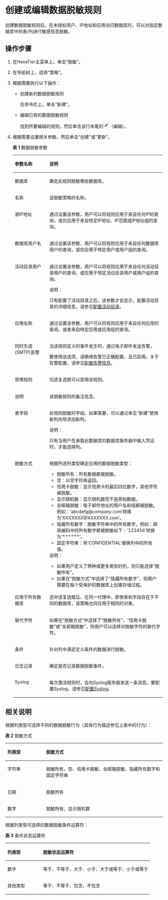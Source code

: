 # 创建或编辑数据脱敏规则<a name="ZH-CN_TOPIC_0111166389"></a>

创建数据脱敏规则后，在未授权用户、IP地址和应用访问数据库时，可以对指定数据库中的表/列进行敏感信息脱敏。

## 操作步骤<a name="zh-cn_topic_0180960113_s6e143e9d0ce848ca981f257fb7d41d7e"></a>

1.  在HexaTier主菜单上，单击“脱敏“。
2.  在导航树上，选择“策略“。
3.  根据需要执行以下操作：
    -   创建新的数据脱敏规则

        在命令栏上，单击“新建“。

    -   编辑已有的数据脱敏规则

        找到所要编辑的规则，然后单击该行末尾的![](figures/编辑-12.png)（编辑）。

4.  根据需要设置相关参数，然后单击“创建“或“更新“。

    **表 1**  数据脱敏参数

    <a name="zh-cn_topic_0180960113_t92f3e55297cb4d708d001de79199984b"></a>
    <table><thead align="left"><tr id="zh-cn_topic_0180960113_r754068bcac8940e185d1f9cc5fa7fdb5"><th class="cellrowborder" valign="top" width="23%" id="mcps1.2.3.1.1"><p id="zh-cn_topic_0180960113_a554738ba265c479582a865933fcd3bad"><a name="zh-cn_topic_0180960113_a554738ba265c479582a865933fcd3bad"></a><a name="zh-cn_topic_0180960113_a554738ba265c479582a865933fcd3bad"></a>参数名称</p>
    </th>
    <th class="cellrowborder" valign="top" width="77%" id="mcps1.2.3.1.2"><p id="zh-cn_topic_0180960113_a758baa83ac7a40839ee4bdda3aa0ca76"><a name="zh-cn_topic_0180960113_a758baa83ac7a40839ee4bdda3aa0ca76"></a><a name="zh-cn_topic_0180960113_a758baa83ac7a40839ee4bdda3aa0ca76"></a>说明</p>
    </th>
    </tr>
    </thead>
    <tbody><tr id="zh-cn_topic_0180960113_r1a3a185e39a0409b9b34eeab76419bbd"><td class="cellrowborder" valign="top" width="23%" headers="mcps1.2.3.1.1 "><p id="zh-cn_topic_0180960113_a491543b6a8c34bcabe655453fa418367"><a name="zh-cn_topic_0180960113_a491543b6a8c34bcabe655453fa418367"></a><a name="zh-cn_topic_0180960113_a491543b6a8c34bcabe655453fa418367"></a>数据库</p>
    </td>
    <td class="cellrowborder" valign="top" width="77%" headers="mcps1.2.3.1.2 "><p id="zh-cn_topic_0180960113_ad36b283c3dce40ab8419ced8257c307e"><a name="zh-cn_topic_0180960113_ad36b283c3dce40ab8419ced8257c307e"></a><a name="zh-cn_topic_0180960113_ad36b283c3dce40ab8419ced8257c307e"></a>确定此规则脱敏哪些数据库。</p>
    </td>
    </tr>
    <tr id="zh-cn_topic_0180960113_row108541154141015"><td class="cellrowborder" valign="top" width="23%" headers="mcps1.2.3.1.1 "><p id="zh-cn_topic_0180960113_p209798511017"><a name="zh-cn_topic_0180960113_p209798511017"></a><a name="zh-cn_topic_0180960113_p209798511017"></a>名称</p>
    </td>
    <td class="cellrowborder" valign="top" width="77%" headers="mcps1.2.3.1.2 "><p id="zh-cn_topic_0180960113_p189793512109"><a name="zh-cn_topic_0180960113_p189793512109"></a><a name="zh-cn_topic_0180960113_p189793512109"></a>该脱敏策略的名称。</p>
    </td>
    </tr>
    <tr id="zh-cn_topic_0180960113_r67ee4e7d090a4b8a902b93866869afab"><td class="cellrowborder" valign="top" width="23%" headers="mcps1.2.3.1.1 "><p id="zh-cn_topic_0180960113_adc878a11aced4f6b9ee46ff47d34e219"><a name="zh-cn_topic_0180960113_adc878a11aced4f6b9ee46ff47d34e219"></a><a name="zh-cn_topic_0180960113_adc878a11aced4f6b9ee46ff47d34e219"></a>源IP地址</p>
    </td>
    <td class="cellrowborder" valign="top" width="77%" headers="mcps1.2.3.1.2 "><p id="zh-cn_topic_0180960113_zh-cn_topic_0076429780_p144779165593"><a name="zh-cn_topic_0180960113_zh-cn_topic_0076429780_p144779165593"></a><a name="zh-cn_topic_0180960113_zh-cn_topic_0076429780_p144779165593"></a>通过设置该参数，用户可以将规则应用于来自任何IP的查询，或仅应用于来自特定IP地址、IP范围或IP地址组的查询。</p>
    </td>
    </tr>
    <tr id="zh-cn_topic_0180960113_r8d7005191edb4016bc12290ed1970ec7"><td class="cellrowborder" valign="top" width="23%" headers="mcps1.2.3.1.1 "><p id="zh-cn_topic_0180960113_a8bdbf10de858477bb2dc8aba10b8324d"><a name="zh-cn_topic_0180960113_a8bdbf10de858477bb2dc8aba10b8324d"></a><a name="zh-cn_topic_0180960113_a8bdbf10de858477bb2dc8aba10b8324d"></a>数据库用户名</p>
    </td>
    <td class="cellrowborder" valign="top" width="77%" headers="mcps1.2.3.1.2 "><p id="zh-cn_topic_0180960113_a739206be82de4f769134622fa82335ee"><a name="zh-cn_topic_0180960113_a739206be82de4f769134622fa82335ee"></a><a name="zh-cn_topic_0180960113_a739206be82de4f769134622fa82335ee"></a>通过设置该参数，用户可以将规则应用于来自任何数据库用户的查询，或仅应用于特定用户或用户组的查询。</p>
    </td>
    </tr>
    <tr id="zh-cn_topic_0180960113_row57609360227"><td class="cellrowborder" valign="top" width="23%" headers="mcps1.2.3.1.1 "><p id="zh-cn_topic_0180960113_ad703537439ff4dbaa56a9926371309ca"><a name="zh-cn_topic_0180960113_ad703537439ff4dbaa56a9926371309ca"></a><a name="zh-cn_topic_0180960113_ad703537439ff4dbaa56a9926371309ca"></a>活动目录用户</p>
    </td>
    <td class="cellrowborder" valign="top" width="77%" headers="mcps1.2.3.1.2 "><p id="zh-cn_topic_0180960113_a6ef8f02512034121ad1d77535b6afa0f"><a name="zh-cn_topic_0180960113_a6ef8f02512034121ad1d77535b6afa0f"></a><a name="zh-cn_topic_0180960113_a6ef8f02512034121ad1d77535b6afa0f"></a>通过设置该参数，用户可以将规则应用于来自任何活动目录用户的查询，或仅用于特定活动目录用户或用户组的查询。</p>
    <div class="note" id="zh-cn_topic_0180960113_n402f66f692024bc69a23f88de363dac1"><a name="zh-cn_topic_0180960113_n402f66f692024bc69a23f88de363dac1"></a><a name="zh-cn_topic_0180960113_n402f66f692024bc69a23f88de363dac1"></a><span class="notetitle"> 说明： </span><div class="notebody"><p id="zh-cn_topic_0180960113_zh-cn_topic_0076429722_p5717533161"><a name="zh-cn_topic_0180960113_zh-cn_topic_0076429722_p5717533161"></a><a name="zh-cn_topic_0180960113_zh-cn_topic_0076429722_p5717533161"></a>只有配置了活动目录之后，该参数才会显示，配置活动目录的详细信息，请参见<a href="活动目录简介.md#ZH-CN_TOPIC_0111166491">配置活动目录</a>。</p>
    </div></div>
    </td>
    </tr>
    <tr id="zh-cn_topic_0180960113_r75a3ad75bc6d42429816dc70ce753fe7"><td class="cellrowborder" valign="top" width="23%" headers="mcps1.2.3.1.1 "><p id="zh-cn_topic_0180960113_a6b4aa9cb56b3466093add7a648b1b02f"><a name="zh-cn_topic_0180960113_a6b4aa9cb56b3466093add7a648b1b02f"></a><a name="zh-cn_topic_0180960113_a6b4aa9cb56b3466093add7a648b1b02f"></a>应用名称</p>
    </td>
    <td class="cellrowborder" valign="top" width="77%" headers="mcps1.2.3.1.2 "><p id="zh-cn_topic_0180960113_zh-cn_topic_0076429780_p047751615590"><a name="zh-cn_topic_0180960113_zh-cn_topic_0076429780_p047751615590"></a><a name="zh-cn_topic_0180960113_zh-cn_topic_0076429780_p047751615590"></a>通过设置该参数，用户可以将规则应用于来自任何应用的查询，或者来自特定应用或应用组的查询。</p>
    </td>
    </tr>
    <tr id="zh-cn_topic_0180960113_r74cc1c6573b6420085d2dcedcbe52b57"><td class="cellrowborder" valign="top" width="23%" headers="mcps1.2.3.1.1 "><p id="zh-cn_topic_0180960113_aeef8cddc6009482e80d5df1bf2bae922"><a name="zh-cn_topic_0180960113_aeef8cddc6009482e80d5df1bf2bae922"></a><a name="zh-cn_topic_0180960113_aeef8cddc6009482e80d5df1bf2bae922"></a>同时生成(SMTP)告警</p>
    </td>
    <td class="cellrowborder" valign="top" width="77%" headers="mcps1.2.3.1.2 "><p id="zh-cn_topic_0180960113_aaf677f7cdb4647b2923005a9a8d8f6e4"><a name="zh-cn_topic_0180960113_aaf677f7cdb4647b2923005a9a8d8f6e4"></a><a name="zh-cn_topic_0180960113_aaf677f7cdb4647b2923005a9a8d8f6e4"></a>当该规则定义的事件发生时，通过电子邮件发送告警。</p>
    <p id="zh-cn_topic_0180960113_zh-cn_topic_0076429780_p247714160595"><a name="zh-cn_topic_0180960113_zh-cn_topic_0076429780_p247714160595"></a><a name="zh-cn_topic_0180960113_zh-cn_topic_0076429780_p247714160595"></a>要使用该选项，请确保告警已正确配置，且已启用。关于告警配置，请参见<a href="告警信息简介.md#ZH-CN_TOPIC_0111166388">配置告警信息</a>。</p>
    </td>
    </tr>
    <tr id="zh-cn_topic_0180960113_r36942763eed5445e8d0cf9a427621ecf"><td class="cellrowborder" valign="top" width="23%" headers="mcps1.2.3.1.1 "><p id="zh-cn_topic_0180960113_a77830ae16ee847239cc5ffed5d7d4aaf"><a name="zh-cn_topic_0180960113_a77830ae16ee847239cc5ffed5d7d4aaf"></a><a name="zh-cn_topic_0180960113_a77830ae16ee847239cc5ffed5d7d4aaf"></a>禁用规则</p>
    </td>
    <td class="cellrowborder" valign="top" width="77%" headers="mcps1.2.3.1.2 "><p id="zh-cn_topic_0180960113_ad78a0a408fcc4540a72e8db646f2df9d"><a name="zh-cn_topic_0180960113_ad78a0a408fcc4540a72e8db646f2df9d"></a><a name="zh-cn_topic_0180960113_ad78a0a408fcc4540a72e8db646f2df9d"></a>勾选复选框可以禁用该规则。</p>
    </td>
    </tr>
    <tr id="zh-cn_topic_0180960113_row479012675210"><td class="cellrowborder" valign="top" width="23%" headers="mcps1.2.3.1.1 "><p id="zh-cn_topic_0180960113_p1678591016243"><a name="zh-cn_topic_0180960113_p1678591016243"></a><a name="zh-cn_topic_0180960113_p1678591016243"></a>说明</p>
    </td>
    <td class="cellrowborder" valign="top" width="77%" headers="mcps1.2.3.1.2 "><p id="zh-cn_topic_0180960113_p4785181010244"><a name="zh-cn_topic_0180960113_p4785181010244"></a><a name="zh-cn_topic_0180960113_p4785181010244"></a>该脱敏规则的备注信息。</p>
    </td>
    </tr>
    <tr id="zh-cn_topic_0180960113_rbfee852e8199492eb297bafaf3aa246c"><td class="cellrowborder" valign="top" width="23%" headers="mcps1.2.3.1.1 "><p id="zh-cn_topic_0180960113_a8495d4159e9d4434bf690389d787a447"><a name="zh-cn_topic_0180960113_a8495d4159e9d4434bf690389d787a447"></a><a name="zh-cn_topic_0180960113_a8495d4159e9d4434bf690389d787a447"></a>表字段</p>
    </td>
    <td class="cellrowborder" valign="top" width="77%" headers="mcps1.2.3.1.2 "><p id="zh-cn_topic_0180960113_zh-cn_topic_0076429780_p947811675912"><a name="zh-cn_topic_0180960113_zh-cn_topic_0076429780_p947811675912"></a><a name="zh-cn_topic_0180960113_zh-cn_topic_0076429780_p947811675912"></a>此规则脱敏的字段。如果需要，可以通过单击“新建”使用新列向导添加新列。</p>
    <div class="note" id="zh-cn_topic_0180960113_n9c2d4ef79c7b49bd8be955d873501bdb"><a name="zh-cn_topic_0180960113_n9c2d4ef79c7b49bd8be955d873501bdb"></a><a name="zh-cn_topic_0180960113_n9c2d4ef79c7b49bd8be955d873501bdb"></a><span class="notetitle"> 说明： </span><div class="notebody"><p id="zh-cn_topic_0180960113_a8e9c752f590a4e578756b4c28b99ea0c"><a name="zh-cn_topic_0180960113_a8e9c752f590a4e578756b4c28b99ea0c"></a><a name="zh-cn_topic_0180960113_a8e9c752f590a4e578756b4c28b99ea0c"></a>只有当用户在承载此数据库的数据库服务器中输入凭证时，才能选择列。</p>
    </div></div>
    </td>
    </tr>
    <tr id="zh-cn_topic_0180960113_rcae2339b45b043b5af815f3bc0df9939"><td class="cellrowborder" valign="top" width="23%" headers="mcps1.2.3.1.1 "><p id="zh-cn_topic_0180960113_afb7fa2a6b0a14881bc048254aa246d79"><a name="zh-cn_topic_0180960113_afb7fa2a6b0a14881bc048254aa246d79"></a><a name="zh-cn_topic_0180960113_afb7fa2a6b0a14881bc048254aa246d79"></a>脱敏方式</p>
    </td>
    <td class="cellrowborder" valign="top" width="77%" headers="mcps1.2.3.1.2 "><p id="zh-cn_topic_0180960113_acffe307ead4e49cabe8297abf060a925"><a name="zh-cn_topic_0180960113_acffe307ead4e49cabe8297abf060a925"></a><a name="zh-cn_topic_0180960113_acffe307ead4e49cabe8297abf060a925"></a>根据所选列类型确定应用的数据脱敏类型：</p>
    <a name="zh-cn_topic_0180960113_u31b0a5b6bb8f44ac9a6f84f71791921d"></a><a name="zh-cn_topic_0180960113_u31b0a5b6bb8f44ac9a6f84f71791921d"></a><ul id="zh-cn_topic_0180960113_u31b0a5b6bb8f44ac9a6f84f71791921d"><li>脱敏所有：所有数据都被脱敏。</li><li>空：以空字符串返回。</li><li>信用卡脱敏：显示信用卡的最后四位数字，其他字符被脱敏。</li><li>显示随机数：显示随机数而不是原始数据。</li><li>全邮箱脱敏：电子邮件地址的用户名和域都被脱敏。例如：‘abcdefg@company.com’转换为‘XXXXXXX@XXXXXXX.com’。</li><li>隐藏所有数字：脱敏字符串中的所有数字。例如：邮政编码中的所有数字都被脱敏如下：‘123456’转换为‘******’。</li><li>固定字符串：用‘CONFIDENTIAL’替换列中的所有值。</li></ul>
    <div class="note" id="zh-cn_topic_0180960113_n3810259bb29646d5845bfc4d5d12df4c"><a name="zh-cn_topic_0180960113_n3810259bb29646d5845bfc4d5d12df4c"></a><a name="zh-cn_topic_0180960113_n3810259bb29646d5845bfc4d5d12df4c"></a><span class="notetitle"> 说明： </span><div class="notebody"><a name="zh-cn_topic_0180960113_ul658691341513"></a><a name="zh-cn_topic_0180960113_ul658691341513"></a><ul id="zh-cn_topic_0180960113_ul658691341513"><li>如果用户定义了两种或更多类型的列，则只能选择“脱敏所有”。</li><li>如果在<span class="parmname" id="zh-cn_topic_0180960113_parmname19639918165217"><a name="zh-cn_topic_0180960113_parmname19639918165217"></a><a name="zh-cn_topic_0180960113_parmname19639918165217"></a>“脱敏方式”</span>中选择了<span class="parmvalue" id="zh-cn_topic_0180960113_parmvalue13639318165219"><a name="zh-cn_topic_0180960113_parmvalue13639318165219"></a><a name="zh-cn_topic_0180960113_parmvalue13639318165219"></a>“隐藏所有数字”</span>，则用户需要在每个受保护的数据库上创建存储过程。</li></ul>
    </div></div>
    </td>
    </tr>
    <tr id="zh-cn_topic_0180960113_row2345156113020"><td class="cellrowborder" valign="top" width="23%" headers="mcps1.2.3.1.1 "><p id="zh-cn_topic_0180960113_p2034511617303"><a name="zh-cn_topic_0180960113_p2034511617303"></a><a name="zh-cn_topic_0180960113_p2034511617303"></a>应用于所有数据库</p>
    </td>
    <td class="cellrowborder" valign="top" width="77%" headers="mcps1.2.3.1.2 "><p id="zh-cn_topic_0180960113_p31389506162"><a name="zh-cn_topic_0180960113_p31389506162"></a><a name="zh-cn_topic_0180960113_p31389506162"></a>选中该复选框后，在同一代理中，即使表和字段存在于不同的数据库，该策略也将应用于相同的对象。</p>
    </td>
    </tr>
    <tr id="zh-cn_topic_0180960113_row71731064301"><td class="cellrowborder" valign="top" width="23%" headers="mcps1.2.3.1.1 "><p id="zh-cn_topic_0180960113_p16173863302"><a name="zh-cn_topic_0180960113_p16173863302"></a><a name="zh-cn_topic_0180960113_p16173863302"></a>替代字符</p>
    </td>
    <td class="cellrowborder" valign="top" width="77%" headers="mcps1.2.3.1.2 "><p id="zh-cn_topic_0180960113_p121738619307"><a name="zh-cn_topic_0180960113_p121738619307"></a><a name="zh-cn_topic_0180960113_p121738619307"></a>如果在<span class="parmname" id="zh-cn_topic_0180960113_parmname109931616332"><a name="zh-cn_topic_0180960113_parmname109931616332"></a><a name="zh-cn_topic_0180960113_parmname109931616332"></a>“脱敏方式”</span>中选择了<span class="parmvalue" id="zh-cn_topic_0180960113_parmvalue184314127338"><a name="zh-cn_topic_0180960113_parmvalue184314127338"></a><a name="zh-cn_topic_0180960113_parmvalue184314127338"></a>“脱敏所有”</span>、<span class="parmvalue" id="zh-cn_topic_0180960113_parmvalue13212223163313"><a name="zh-cn_topic_0180960113_parmvalue13212223163313"></a><a name="zh-cn_topic_0180960113_parmvalue13212223163313"></a>“信用卡脱敏”</span>或<span class="parmvalue" id="zh-cn_topic_0180960113_parmvalue1411813281337"><a name="zh-cn_topic_0180960113_parmvalue1411813281337"></a><a name="zh-cn_topic_0180960113_parmvalue1411813281337"></a>“全邮箱脱敏”</span>，则用户可以选择对脱敏字符的替代字符。</p>
    </td>
    </tr>
    <tr id="zh-cn_topic_0180960113_r42295f6752184d6babf7bfc461ee96ba"><td class="cellrowborder" valign="top" width="23%" headers="mcps1.2.3.1.1 "><p id="zh-cn_topic_0180960113_a1b2cb4853b664a73a020f594340193a4"><a name="zh-cn_topic_0180960113_a1b2cb4853b664a73a020f594340193a4"></a><a name="zh-cn_topic_0180960113_a1b2cb4853b664a73a020f594340193a4"></a>条件</p>
    </td>
    <td class="cellrowborder" valign="top" width="77%" headers="mcps1.2.3.1.2 "><p id="zh-cn_topic_0180960113_zh-cn_topic_0076429780_p154800164592"><a name="zh-cn_topic_0180960113_zh-cn_topic_0076429780_p154800164592"></a><a name="zh-cn_topic_0180960113_zh-cn_topic_0076429780_p154800164592"></a>针对列中满足定义条件的数据进行脱敏。</p>
    </td>
    </tr>
    <tr id="zh-cn_topic_0180960113_r8059e15a8d1d4a99a7501b7b6c8f0eec"><td class="cellrowborder" valign="top" width="23%" headers="mcps1.2.3.1.1 "><p id="zh-cn_topic_0180960113_ab1cdbd36111443aaa5167646cf889dd5"><a name="zh-cn_topic_0180960113_ab1cdbd36111443aaa5167646cf889dd5"></a><a name="zh-cn_topic_0180960113_ab1cdbd36111443aaa5167646cf889dd5"></a>日志记录</p>
    </td>
    <td class="cellrowborder" valign="top" width="77%" headers="mcps1.2.3.1.2 "><p id="zh-cn_topic_0180960113_a9119a4ed5fa84da4a9a142c27d483cda"><a name="zh-cn_topic_0180960113_a9119a4ed5fa84da4a9a142c27d483cda"></a><a name="zh-cn_topic_0180960113_a9119a4ed5fa84da4a9a142c27d483cda"></a>确定是否记录数据脱敏事件。</p>
    </td>
    </tr>
    <tr id="zh-cn_topic_0180960113_row1164214218123"><td class="cellrowborder" valign="top" width="23%" headers="mcps1.2.3.1.1 "><p id="zh-cn_topic_0180960113_a5ce59cc5b3844096894e959ab1def389"><a name="zh-cn_topic_0180960113_a5ce59cc5b3844096894e959ab1def389"></a><a name="zh-cn_topic_0180960113_a5ce59cc5b3844096894e959ab1def389"></a>Syslog</p>
    </td>
    <td class="cellrowborder" valign="top" width="77%" headers="mcps1.2.3.1.2 "><p id="zh-cn_topic_0180960113_a6b9c0471800b4b458f360cb894500def"><a name="zh-cn_topic_0180960113_a6b9c0471800b4b458f360cb894500def"></a><a name="zh-cn_topic_0180960113_a6b9c0471800b4b458f360cb894500def"></a>每次激活规则时，会向Syslog服务器发送一条消息。要配置Syslog，请参见<a href="配置Syslog.md#ZH-CN_TOPIC_0111166474">配置Syslog</a>。</p>
    </td>
    </tr>
    </tbody>
    </table>


## 相关说明<a name="zh-cn_topic_0180960113_s4deba11ffaa449569e401b12a314643b"></a>

根据列类型可选择不同的数据脱敏行为（具体行为描述参见上表中的行为）：

**表 2**  脱敏方式

<a name="zh-cn_topic_0180960113_t539bed212500452f89cef6ee8676aff6"></a>
<table><thead align="left"><tr id="zh-cn_topic_0180960113_r3aaae3ee414e4fd18d512d10b188cf85"><th class="cellrowborder" valign="top" width="24.62%" id="mcps1.2.3.1.1"><p id="zh-cn_topic_0180960113_ae8007783aad94e42a4f0d0c2d1b710b7"><a name="zh-cn_topic_0180960113_ae8007783aad94e42a4f0d0c2d1b710b7"></a><a name="zh-cn_topic_0180960113_ae8007783aad94e42a4f0d0c2d1b710b7"></a>列类型</p>
</th>
<th class="cellrowborder" valign="top" width="75.38%" id="mcps1.2.3.1.2"><p id="zh-cn_topic_0180960113_a4460d59ec6844ffca9caa44533861d15"><a name="zh-cn_topic_0180960113_a4460d59ec6844ffca9caa44533861d15"></a><a name="zh-cn_topic_0180960113_a4460d59ec6844ffca9caa44533861d15"></a>脱敏方式</p>
</th>
</tr>
</thead>
<tbody><tr id="zh-cn_topic_0180960113_r1874991ebd2d4aecbdbbb66e3b847dba"><td class="cellrowborder" valign="top" width="24.62%" headers="mcps1.2.3.1.1 "><p id="zh-cn_topic_0180960113_a6843ce765a474587ad15fbf170f937c2"><a name="zh-cn_topic_0180960113_a6843ce765a474587ad15fbf170f937c2"></a><a name="zh-cn_topic_0180960113_a6843ce765a474587ad15fbf170f937c2"></a>字符串</p>
</td>
<td class="cellrowborder" valign="top" width="75.38%" headers="mcps1.2.3.1.2 "><p id="zh-cn_topic_0180960113_a1684c0c21a704c64bfb9767daf955afc"><a name="zh-cn_topic_0180960113_a1684c0c21a704c64bfb9767daf955afc"></a><a name="zh-cn_topic_0180960113_a1684c0c21a704c64bfb9767daf955afc"></a>脱敏所有、空、信用卡脱敏、全邮箱脱敏、隐藏所有数字和固定字符串</p>
</td>
</tr>
<tr id="zh-cn_topic_0180960113_r03106e559154412c95cbfc1642e20a74"><td class="cellrowborder" valign="top" width="24.62%" headers="mcps1.2.3.1.1 "><p id="zh-cn_topic_0180960113_a54aac714d714474689d884682431b1a9"><a name="zh-cn_topic_0180960113_a54aac714d714474689d884682431b1a9"></a><a name="zh-cn_topic_0180960113_a54aac714d714474689d884682431b1a9"></a>日期</p>
</td>
<td class="cellrowborder" valign="top" width="75.38%" headers="mcps1.2.3.1.2 "><p id="zh-cn_topic_0180960113_ae499dd16a9f84e609b7442c8eee4b2ce"><a name="zh-cn_topic_0180960113_ae499dd16a9f84e609b7442c8eee4b2ce"></a><a name="zh-cn_topic_0180960113_ae499dd16a9f84e609b7442c8eee4b2ce"></a>脱敏所有</p>
</td>
</tr>
<tr id="zh-cn_topic_0180960113_rb3593703451644cd8c0ccea3ce8c3e37"><td class="cellrowborder" valign="top" width="24.62%" headers="mcps1.2.3.1.1 "><p id="zh-cn_topic_0180960113_a1f2cb16d3ba844bc8595f5dec05a0ff3"><a name="zh-cn_topic_0180960113_a1f2cb16d3ba844bc8595f5dec05a0ff3"></a><a name="zh-cn_topic_0180960113_a1f2cb16d3ba844bc8595f5dec05a0ff3"></a>数字</p>
</td>
<td class="cellrowborder" valign="top" width="75.38%" headers="mcps1.2.3.1.2 "><p id="zh-cn_topic_0180960113_a3255e8abd2e44e239d9ba4b1ad76dc7c"><a name="zh-cn_topic_0180960113_a3255e8abd2e44e239d9ba4b1ad76dc7c"></a><a name="zh-cn_topic_0180960113_a3255e8abd2e44e239d9ba4b1ad76dc7c"></a>脱敏所有、显示随机数</p>
</td>
</tr>
</tbody>
</table>

根据列类型可选择的数据脱敏条件运算符：

**表 3**  条件状态运算符

<a name="zh-cn_topic_0180960113_t695974ab797c4117b40c0aa970628791"></a>
<table><thead align="left"><tr id="zh-cn_topic_0180960113_r17be8bc482ab43a285bebd7abf2702d1"><th class="cellrowborder" valign="top" width="24.62%" id="mcps1.2.3.1.1"><p id="zh-cn_topic_0180960113_a0ba86da642ec4b569e0ce44e7601bbac"><a name="zh-cn_topic_0180960113_a0ba86da642ec4b569e0ce44e7601bbac"></a><a name="zh-cn_topic_0180960113_a0ba86da642ec4b569e0ce44e7601bbac"></a>列类型</p>
</th>
<th class="cellrowborder" valign="top" width="75.38%" id="mcps1.2.3.1.2"><p id="zh-cn_topic_0180960113_a9b91caed328d4fb7baf2083695061a53"><a name="zh-cn_topic_0180960113_a9b91caed328d4fb7baf2083695061a53"></a><a name="zh-cn_topic_0180960113_a9b91caed328d4fb7baf2083695061a53"></a>脱敏状态运算符</p>
</th>
</tr>
</thead>
<tbody><tr id="zh-cn_topic_0180960113_r69b9cc7ef4434740b71aae4525bbedd1"><td class="cellrowborder" valign="top" width="24.62%" headers="mcps1.2.3.1.1 "><p id="zh-cn_topic_0180960113_a1ada3843d4f645479a4e28315e50358e"><a name="zh-cn_topic_0180960113_a1ada3843d4f645479a4e28315e50358e"></a><a name="zh-cn_topic_0180960113_a1ada3843d4f645479a4e28315e50358e"></a>数字</p>
</td>
<td class="cellrowborder" valign="top" width="75.38%" headers="mcps1.2.3.1.2 "><p id="zh-cn_topic_0180960113_a373a4127648b4dfdb91d83688ccf2586"><a name="zh-cn_topic_0180960113_a373a4127648b4dfdb91d83688ccf2586"></a><a name="zh-cn_topic_0180960113_a373a4127648b4dfdb91d83688ccf2586"></a>等于、不等于、大于、小于、大于或等于、小于或等于</p>
</td>
</tr>
<tr id="zh-cn_topic_0180960113_r59972cd546e54fbda18c62e6475fad56"><td class="cellrowborder" valign="top" width="24.62%" headers="mcps1.2.3.1.1 "><p id="zh-cn_topic_0180960113_ac4baf7db772442d88cb88cf8de34b0e1"><a name="zh-cn_topic_0180960113_ac4baf7db772442d88cb88cf8de34b0e1"></a><a name="zh-cn_topic_0180960113_ac4baf7db772442d88cb88cf8de34b0e1"></a>其他类型</p>
</td>
<td class="cellrowborder" valign="top" width="75.38%" headers="mcps1.2.3.1.2 "><p id="zh-cn_topic_0180960113_af0d4169ba56a4d709d14d9cdd14ddca3"><a name="zh-cn_topic_0180960113_af0d4169ba56a4d709d14d9cdd14ddca3"></a><a name="zh-cn_topic_0180960113_af0d4169ba56a4d709d14d9cdd14ddca3"></a>等于、不等于、包含、不包含</p>
</td>
</tr>
</tbody>
</table>

